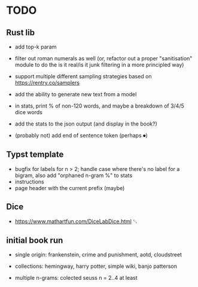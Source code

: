 # TODO

## Rust lib

- add top-k param
- filter out roman numerals as well (or, refactor out a proper "sanitisation"
  module to do the is it real/is it junk filtering in a more principled way)
- support multiple different sampling strategies based on
  <https://rentry.co/samplers>
- add the ability to generate new text from a model
- in stats, print % of non-120 words, and maybe a breakdown of 3/4/5 dice words
- add the stats to the json output (and display in the book?)

- (probably not) add end of sentence token (perhaps ⏺)

## Typst template

- bugfix for labels for n > 2; handle case where there's no label for a bigram,
  also add "orphaned n-gram %" to stats
- instructions
- page header with the current prefix (maybe)

## Dice

- <https://www.mathartfun.com/DiceLabDice.html> ␃

## initial book run

- single origin: frankenstein, crime and punishment, aotd, cloudstreet

- collections: hemingway, harry potter, simple wiki, banjo patterson

- multiple n-grams: colected seuss n = 2..4 at least
